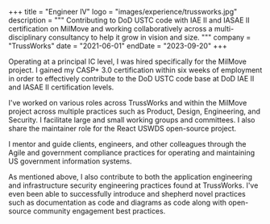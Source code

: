 +++
title = "Engineer IV"
logo = "images/experience/trussworks.jpg"
description = """
Contributing to DoD USTC code with IAE II and IASAE II certification on
MilMove and working collaboratively across a multi-disciplinary consultancy
to help it grow in vision and size.
"""
company = "TrussWorks"
date = "2021-06-01"
endDate = "2023-09-20"
+++



Operating at a principal IC level, I was hired specifically for the MilMove
project. I gained my CASP+ 3.0 certification within six weeks of employment in
order to effectively contribute to the DoD USTC code base at DoD IAE II and
IASAE II certification levels.

I've worked on various roles across TrussWorks and within the MilMove project
across multiple practices such as Product, Design, Engineering, and Security. I
facilitate large and small working groups and committees. I also share the
maintainer role for the React USWDS open-source project.

I mentor and guide clients, engineers, and other colleagues through the Agile
and government compliance practices for operating and maintaining US government
information systems.

As mentioned above, I also contribute to both the application engineering and
infrastructure security engineering practices found at TrussWorks. I've even
been able to successfully introduce and shepherd novel practices such as
documentation as code and diagrams as code along with open-source community
engagement best practices.
